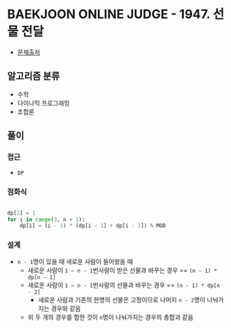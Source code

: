 # BAEKJOON ONLINE JUDGE - 1947. 선물 전달

- [문제출처](https://www.acmicpc.net/problem/1947 '1947. 선물 전달')

## 알고리즘 분류

- 수학
- 다이나믹 프로그래밍
- 조합론

## 풀이

### 접근

- `DP`

### 점화식

```python

dp[2] = 1
for i in range(3, n + 1):
    dp[i] = (i - 1) * (dp[i - 1] + dp[i - 2]) % MOD

```

### 설계

- `n - 1`명이 있을 때 새로운 사람이 들어왔을 때
  - 새로운 사람이 `1 ~ n - 1`번사람이 받은 선물과 바꾸는 경우 == `(n - 1) * dp[n - 1]`
  - 새로운 사람이 `1 ~ n - 1`번사람의 선물과 바꾸는 경우 == `(n - 1) * dp[n - 2]`
    - 새로운 사람과 기존의 한명의 선물은 고정이므로 나머지 `n - 2`명이 나눠가지는 경우와 같음
  - 위 두 개의 경우를 합한 것이 `n`명이 나눠가지는 경우의 총합과 같음
